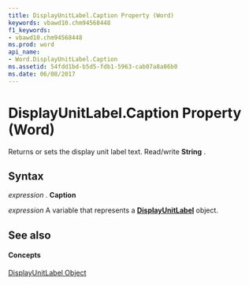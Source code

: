 ```yaml
---
title: DisplayUnitLabel.Caption Property (Word)
keywords: vbawd10.chm94568448
f1_keywords:
- vbawd10.chm94568448
ms.prod: word
api_name:
- Word.DisplayUnitLabel.Caption
ms.assetid: 54fdd1bd-b5d5-fdb1-5963-cab07a8a86b0
ms.date: 06/08/2017
---
```



# DisplayUnitLabel.Caption Property (Word)

Returns or sets the display unit label text. Read/write **String** .


## Syntax

 _expression_ . **Caption**

 _expression_ A variable that represents a **[DisplayUnitLabel](displayunitlabel-object-word.md)** object.


## See also


#### Concepts


[DisplayUnitLabel Object](displayunitlabel-object-word.md)

